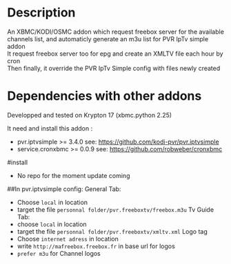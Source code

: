 # Description
An XBMC/KODI/OSMC addon which request freebox server for the available channels list, and automaticly generate an m3u list for PVR IpTv simple addon  
It request freebox server too for epg and create an XMLTV file each hour by cron  
Then finally, it override the PVR IpTv Simple config with files newly created  

# Dependencies with other addons
Developped and tested on Krypton 17 (xbmc.python 2.25)

It need and install this addon : 
* pvr.iptvsimple >= 3.4.0 see: https://github.com/kodi-pvr/pvr.iptvsimple
* service.cronxbmc >= 0.0.9 see: https://github.com/robweber/cronxbmc

#install 
* No repo for the moment update coming

##In pvr.iptvsimple config: 
General Tab:
* Choose `local` in location 
* target the file `personnal folder/pvr.freeboxtv/freebox.m3u`
Tv Guide Tab:
* choose `local` in location
* target the file `personnal folder/pvr.freeboxtv/xmltv.xml`
Logo tag
* Choose `internet adress` in location
* write `http://mafreebox.freebox.fr` in base url for logos
* `prefer m3u` for Channel logos 